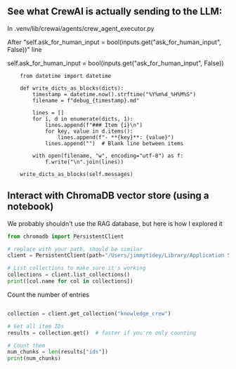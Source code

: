## See what CrewAI is actually sending to the LLM: 

In .venv/lib/crewai/agents/crew_agent_executor.py

After "self.ask_for_human_input = bool(inputs.get("ask_for_human_input", False))" line

self.ask_for_human_input = bool(inputs.get("ask_for_human_input", False))

        from datetime import datetime

        def write_dicts_as_blocks(dicts):
            timestamp = datetime.now().strftime("%Y%m%d_%H%M%S")
            filename = f"debug_{timestamp}.md"

            lines = []
            for i, d in enumerate(dicts, 1):
                lines.append(f"### Item {i}\n")
                for key, value in d.items():
                    lines.append(f"- **{key}**: {value}")
                lines.append("")  # Blank line between items

            with open(filename, "w", encoding="utf-8") as f:
                f.write("\n".join(lines))

        write_dicts_as_blocks(self.messages)


## Interact with ChromaDB vector store (using a notebook)

We probably shouldn't use the RAG database, but here is how I explored it 

```python
from chromadb import PersistentClient

# replace with your path, should be similar 
client = PersistentClient(path="/Users/jimmytidey/Library/Application Support/echo/knowledge")  

# List collections to make sure it's working
collections = client.list_collections()
print([col.name for col in collections])
```

Count the number of entries 
```python

collection = client.get_collection("knowledge_crew")

# Get all item IDs
results = collection.get()  # faster if you're only counting

# Count them
num_chunks = len(results["ids"])
print(num_chunks)

```